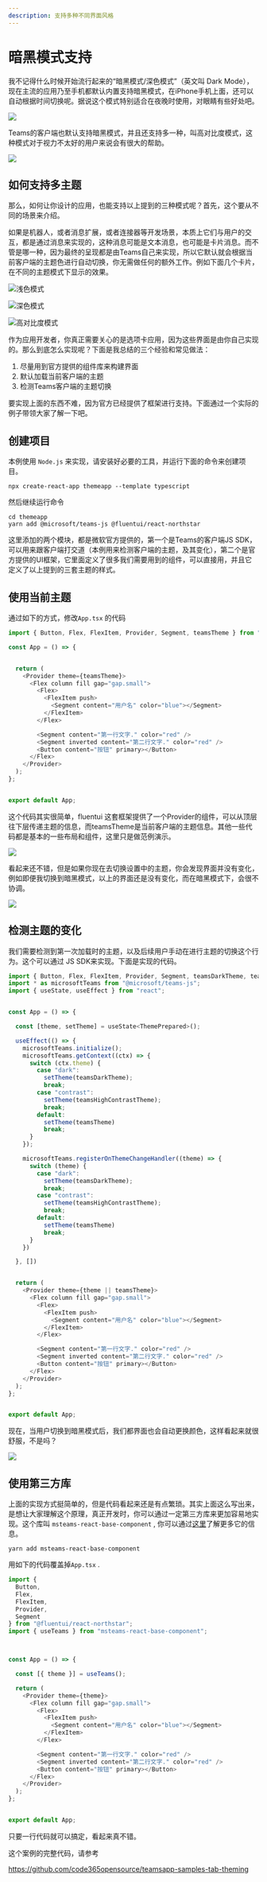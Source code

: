 ```yaml
---
description: 支持多种不同界面风格
---
```


# 暗黑模式支持

我不记得什么时候开始流行起来的“暗黑模式/深色模式”（英文叫 Dark Mode），现在主流的应用乃至手机都默认内置支持暗黑模式，在iPhone手机上面，还可以自动根据时间切换呢。据说这个模式特别适合在夜晚时使用，对眼睛有些好处吧。

![](<../.gitbook/assets/图片 (382).png>)

Teams的客户端也默认支持暗黑模式，并且还支持多一种，叫高对比度模式，这种模式对于视力不太好的用户来说会有很大的帮助。

![](<../.gitbook/assets/图片 (383).png>)

## 如何支持多主题

那么，如何让你设计的应用，也能支持以上提到的三种模式呢？首先，这个要从不同的场景来介绍。

如果是机器人，或者消息扩展，或者连接器等开发场景，本质上它们与用户的交互，都是通过消息来实现的，这种消息可能是文本消息，也可能是卡片消息。而不管是哪一种，因为最终的呈现都是由Teams自己来实现，所以它默认就会根据当前客户端的主题色进行自动切换，你无需做任何的额外工作。例如下面几个卡片，在不同的主题模式下显示的效果。

![浅色模式](<../.gitbook/assets/图片 (384).png>)

![深色模式](<../.gitbook/assets/图片 (385).png>)

![高对比度模式](<../.gitbook/assets/图片 (386).png>)

作为应用开发者，你真正需要关心的是选项卡应用，因为这些界面是由你自己实现的。那么到底怎么实现呢？下面是我总结的三个经验和常见做法：

1. 尽量用到官方提供的组件库来构建界面
2. 默认加载当前客户端的主题
3. 检测Teams客户端的主题切换

要实现上面的东西不难，因为官方已经提供了框架进行支持。下面通过一个实际的例子带领大家了解一下吧。

## 创建项目

本例使用 `Node.js` 来实现，请安装好必要的工具，并运行下面的命令来创建项目。

```
npx create-react-app themeapp --template typescript
```

然后继续运行命令

```
cd themeapp
yarn add @microsoft/teams-js @fluentui/react-northstar
```

这里添加的两个模块，都是微软官方提供的，第一个是Teams的客户端JS SDK，可以用来跟客户端打交道（本例用来检测客户端的主题，及其变化），第二个是官方提供的UI框架，它里面定义了很多我们需要用到的组件，可以直接用，并且它定义了以上提到的三套主题的样式。

## 使用当前主题

通过如下的方式，修改`App.tsx` 的代码

```javascript
import { Button, Flex, FlexItem, Provider, Segment, teamsTheme } from "@fluentui/react-northstar";

const App = () => {


  return (
    <Provider theme={teamsTheme}>
      <Flex column fill gap="gap.small">
        <Flex>
          <FlexItem push>
            <Segment content="用户名" color="blue"></Segment>
          </FlexItem>
        </Flex>

        <Segment content="第一行文字." color="red" />
        <Segment inverted content="第二行文字." color="red" />
        <Button content="按钮" primary></Button>
      </Flex>
    </Provider>
  );
};


export default App;
```

这个代码其实很简单，fluentui 这套框架提供了一个Provider的组件，可以从顶层往下层传递主题的信息，而teamsTheme是当前客户端的主题信息。其他一些代码都是基本的一些布局和组件，这里只是做范例演示。

![](<../.gitbook/assets/图片 (387).png>)

看起来还不错，但是如果你现在去切换设置中的主题，你会发现界面并没有变化，例如即便我切换到暗黑模式，以上的界面还是没有变化，而在暗黑模式下，会很不协调。

![](<../.gitbook/assets/图片 (388).png>)

## 检测主题的变化

我们需要检测到第一次加载时的主题，以及后续用户手动在进行主题的切换这个行为。这个可以通过 JS SDK来实现。下面是实现的代码。

```javascript
import { Button, Flex, FlexItem, Provider, Segment, teamsDarkTheme, teamsHighContrastTheme, teamsTheme, ThemePrepared } from "@fluentui/react-northstar";
import * as microsoftTeams from "@microsoft/teams-js";
import { useState, useEffect } from "react";


const App = () => {

  const [theme, setTheme] = useState<ThemePrepared>();

  useEffect(() => {
    microsoftTeams.initialize();
    microsoftTeams.getContext((ctx) => {
      switch (ctx.theme) {
        case "dark":
          setTheme(teamsDarkTheme);
          break;
        case "contrast":
          setTheme(teamsHighContrastTheme);
          break;
        default:
          setTheme(teamsTheme)
          break;
      }
    });

    microsoftTeams.registerOnThemeChangeHandler((theme) => {
      switch (theme) {
        case "dark":
          setTheme(teamsDarkTheme);
          break;
        case "contrast":
          setTheme(teamsHighContrastTheme);
          break;
        default:
          setTheme(teamsTheme)
          break;
      }
    })

  }, [])


  return (
    <Provider theme={theme || teamsTheme}>
      <Flex column fill gap="gap.small">
        <Flex>
          <FlexItem push>
            <Segment content="用户名" color="blue"></Segment>
          </FlexItem>
        </Flex>

        <Segment content="第一行文字." color="red" />
        <Segment inverted content="第二行文字." color="red" />
        <Button content="按钮" primary></Button>
      </Flex>
    </Provider>
  );
};


export default App;
```

现在，当用户切换到暗黑模式后，我们都界面也会自动更换颜色，这样看起来就很舒服，不是吗？

![](<../.gitbook/assets/图片 (389).png>)

## 使用第三方库

上面的实现方式挺简单的，但是代码看起来还是有点繁琐。其实上面这么写出来，是想让大家理解这个原理，真正开发时，你可以通过一定第三方库来更加容易地实现。这个库叫 `msteams-react-base-component` , 你可以通过[这里](https://github.com/wictorwilen/msteams-react-base-component)了解更多它的信息。

```
yarn add msteams-react-base-component
```

用如下的代码覆盖掉`App.tsx` .

```javascript
import {
  Button,
  Flex,
  FlexItem,
  Provider,
  Segment
} from "@fluentui/react-northstar";
import { useTeams } from "msteams-react-base-component";



const App = () => {

  const [{ theme }] = useTeams();

  return (
    <Provider theme={theme}>
      <Flex column fill gap="gap.small">
        <Flex>
          <FlexItem push>
            <Segment content="用户名" color="blue"></Segment>
          </FlexItem>
        </Flex>

        <Segment content="第一行文字." color="red" />
        <Segment inverted content="第二行文字." color="red" />
        <Button content="按钮" primary></Button>
      </Flex>
    </Provider>
  );
};


export default App;
```

只要一行代码就可以搞定，看起来真不错。

这个案例的完整代码，请参考

<https://github.com/code365opensource/teamsapp-samples-tab-theming>

